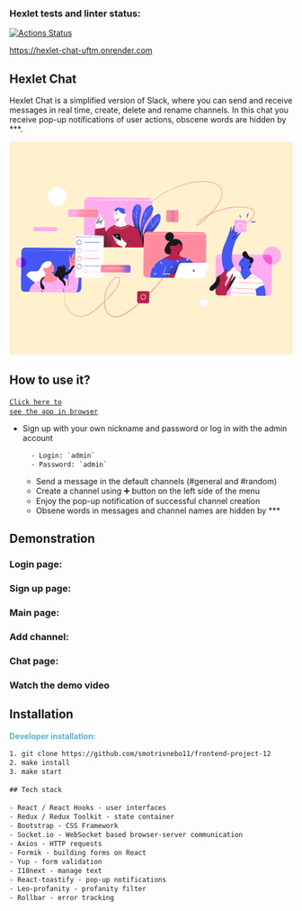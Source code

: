 ### Hexlet tests and linter status:
[![Actions Status](https://github.com/smotrivnebo11/frontend-project-12/workflows/hexlet-check/badge.svg)](https://github.com/smotrivnebo11/frontend-project-12/actions)

https://hexlet-chat-uftm.onrender.com

## Hexlet Chat

Hexlet Chat is a simplified version of Slack, where you can send and receive messages in real time, create, delete and rename channels.
In this chat you receive pop-up notifications of user actions, obscene words are hidden by ***. 

![Chat-img](frontend/src/assets/readmepic.png)

## How to use it?

<code>[Click here to see the app in browser](https://hexlet-chat-uftm.onrender.com)</code> 
- Sign up with your own nickname and password or log in with the admin account

        - Login: `admin`
        - Password: `admin`


  - Send a message in the default channels (#general and #random)
  - Create a channel using ➕ button on the left side of the menu
  - Enjoy the pop-up notification of successful channel creation
  - Obsene words in messages and channel names are hidden by ***

## Demonstration

 ### Login page:
 ### Sign up page:
 ### Main page:
 ### Add channel:
 ### Chat page:

 ### Watch the demo video

## Installation

 <span style="color:#59afe1"> **Developer installation:**</span>
 ```
 1. git clone https://github.com/smotrivnebo11/frontend-project-12
 2. make install
 3. make start

## Tech stack

- React / React Hooks - user interfaces
- Redux / Redux Toolkit - state container
- Bootstrap - CSS Framework
- Socket.io - WebSocket based browser-server communication
- Axios - HTTP requests
- Formik - building forms on React
- Yup - form validation
- I18next - manage text
- React-toastify - pop-up notifications
- Leo-profanity - profanity filter
- Rollbar - error tracking
